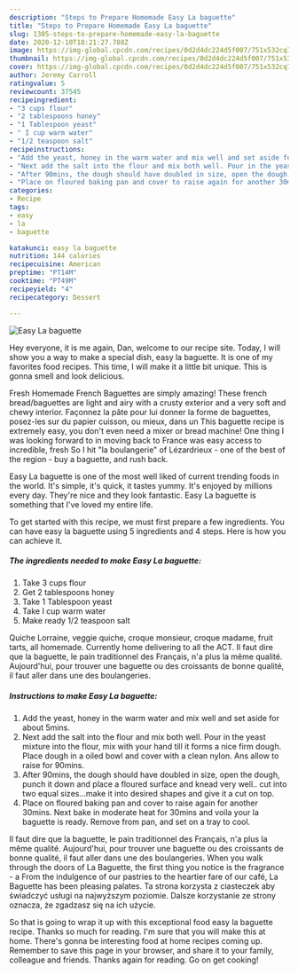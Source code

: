 ```yaml
---
description: "Steps to Prepare Homemade Easy La baguette"
title: "Steps to Prepare Homemade Easy La baguette"
slug: 1305-steps-to-prepare-homemade-easy-la-baguette
date: 2020-12-10T18:21:27.788Z
image: https://img-global.cpcdn.com/recipes/0d2d4dc224d5f007/751x532cq70/easy-la-baguette-recipe-main-photo.jpg
thumbnail: https://img-global.cpcdn.com/recipes/0d2d4dc224d5f007/751x532cq70/easy-la-baguette-recipe-main-photo.jpg
cover: https://img-global.cpcdn.com/recipes/0d2d4dc224d5f007/751x532cq70/easy-la-baguette-recipe-main-photo.jpg
author: Jeremy Carroll
ratingvalue: 5
reviewcount: 37545
recipeingredient:
- "3 cups flour"
- "2 tablespoons honey"
- "1 Tablespoon yeast"
- " I cup warm water"
- "1/2 teaspoon salt"
recipeinstructions:
- "Add the yeast, honey in the warm water and mix well and set aside for about 5mins."
- "Next add the salt into the flour and mix both well. Pour in the yeast mixture into the flour, mix with your hand till it forms a nice firm dough. Place dough in a oiled bowl and cover with a clean nylon. Ans allow to raise for 90mins."
- "After 90mins, the dough should have doubled in size, open the dough, punch it down and place a floured surface and knead very well.. cut into two equal sizes...make it into desired shapes and give it a cut on top."
- "Place on floured baking pan and cover to raise again for another 30mins. Next bake in moderate heat for 30mins and voila your la baguette is ready. Remove from pan, and set on a tray to cool."
categories:
- Recipe
tags:
- easy
- la
- baguette

katakunci: easy la baguette 
nutrition: 144 calories
recipecuisine: American
preptime: "PT14M"
cooktime: "PT49M"
recipeyield: "4"
recipecategory: Dessert

---
```



![Easy La baguette](https://img-global.cpcdn.com/recipes/0d2d4dc224d5f007/751x532cq70/easy-la-baguette-recipe-main-photo.jpg)

Hey everyone, it is me again, Dan, welcome to our recipe site. Today, I will show you a way to make a special dish, easy la baguette. It is one of my favorites food recipes. This time, I will make it a little bit unique. This is gonna smell and look delicious.

Fresh Homemade French Baguettes are simply amazing! These french bread/baguettes are light and airy with a crusty exterior and a very soft and chewy interior. Façonnez la pâte pour lui donner la forme de baguettes, posez-les sur du papier cuisson, ou mieux, dans un This baguette recipe is extremely easy, you don&#39;t even need a mixer or bread machine! One thing I was looking forward to in moving back to France was easy access to incredible, fresh So I hit &#34;la boulangerie&#34; of Lézardrieux - one of the best of the region - buy a baguette, and rush back.

Easy La baguette is one of the most well liked of current trending foods in the world. It's simple, it's quick, it tastes yummy. It's enjoyed by millions every day. They're nice and they look fantastic. Easy La baguette is something that I've loved my entire life.


To get started with this recipe, we must first prepare a few ingredients. You can have easy la baguette using 5 ingredients and 4 steps. Here is how you can achieve it.

<!--inarticleads1-->

##### The ingredients needed to make Easy La baguette:

1. Take 3 cups flour
1. Get 2 tablespoons honey
1. Take 1 Tablespoon yeast
1. Take  I cup warm water
1. Make ready 1/2 teaspoon salt


Quiche Lorraine, veggie quiche, croque monsieur, croque madame, fruit tarts, all homemade. Currently home delivering to all the ACT. Il faut dire que la baguette, le pain traditionnel des Français, n&#39;a plus la même qualité. Aujourd&#39;hui, pour trouver une baguette ou des croissants de bonne qualité, il faut aller dans une des boulangeries. 

<!--inarticleads2-->

##### Instructions to make Easy La baguette:

1. Add the yeast, honey in the warm water and mix well and set aside for about 5mins.
1. Next add the salt into the flour and mix both well. Pour in the yeast mixture into the flour, mix with your hand till it forms a nice firm dough. Place dough in a oiled bowl and cover with a clean nylon. Ans allow to raise for 90mins.
1. After 90mins, the dough should have doubled in size, open the dough, punch it down and place a floured surface and knead very well.. cut into two equal sizes...make it into desired shapes and give it a cut on top.
1. Place on floured baking pan and cover to raise again for another 30mins. Next bake in moderate heat for 30mins and voila your la baguette is ready. Remove from pan, and set on a tray to cool.


Il faut dire que la baguette, le pain traditionnel des Français, n&#39;a plus la même qualité. Aujourd&#39;hui, pour trouver une baguette ou des croissants de bonne qualité, il faut aller dans une des boulangeries. When you walk through the doors of La Baguette, the first thing you notice is the fragrance - a From the indulgence of our pastries to the heartier fare of our café, La Baguette has been pleasing palates. Ta strona korzysta z ciasteczek aby świadczyć usługi na najwyższym poziomie. Dalsze korzystanie ze strony oznacza, że zgadzasz się na ich użycie. 

So that is going to wrap it up with this exceptional food easy la baguette recipe. Thanks so much for reading. I'm sure that you will make this at home. There's gonna be interesting food at home recipes coming up. Remember to save this page in your browser, and share it to your family, colleague and friends. Thanks again for reading. Go on get cooking!
